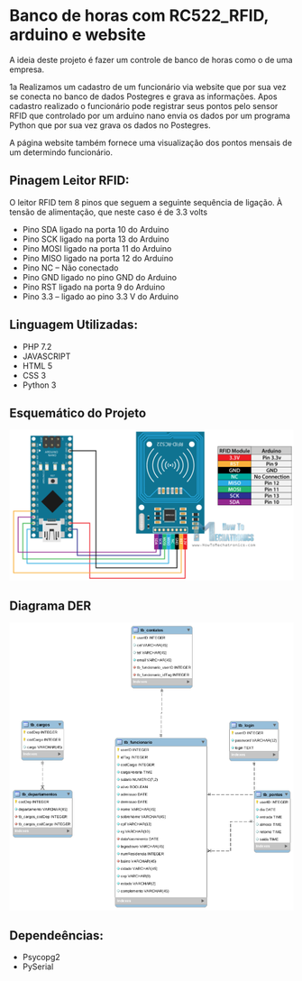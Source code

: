 Banco de horas com RC522_RFID, arduino e website
==============

A ideia deste projeto é fazer um controle de banco de horas como o de uma empresa.

1a Realizamos um cadastro de um funcionário via website que por sua vez se conecta no banco de dados Postegres e grava as informações.
Apos cadastro realizado o funcionário pode registrar seus pontos pelo sensor RFID que controlado por um arduino nano envia os dados por um programa Python que por sua vez grava os dados no Postegres.

A página website também fornece uma visualização dos pontos mensais de um determindo funcionário.

## Pinagem Leitor RFID:

O leitor RFID tem 8 pinos que seguem a seguinte sequência de ligação. À tensão de alimentação, que neste caso é de 3.3 volts


* Pino SDA ligado na porta 10 do Arduino
* Pino SCK ligado na porta 13 do Arduino
* Pino MOSI ligado na porta 11 do Arduino
* Pino MISO ligado na porta 12 do Arduino
* Pino NC – Não conectado
* Pino GND  ligado no pino GND do Arduino
* Pino RST ligado na porta 9 do Arduino
* Pino 3.3 – ligado ao pino 3.3 V do Arduino

## Linguagem Utilizadas:

* PHP 7.2
* JAVASCRIPT
* HTML 5
* CSS 3
* Python 3

## Esquemático do Projeto

<p align="center">
  <img src="./arduino/Arduino-and-MFRC522-RFID-Reader-Module-Circuit-Schematic.png" width="636" title="hover text">
</p>

## Diagrama DER 

<p align="center">
  <img src="./bd/diagrama.png" title="hover text">
</p>

## Dependeências:

* Psycopg2
* PySerial
